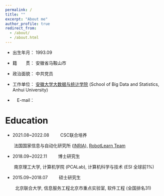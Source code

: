 ```yaml
---
permalink: /
title: ""
excerpt: "About me"
author_profile: true
redirect_from: 
  - /about/
  - /about.html
---
```


* 出生年月： 1993.09

* 籍&emsp;&emsp;贯： 安徽省马鞍山市

* 政治面貌： 中共党员

* 工作单位： [安徽大学大数据与统计学院](http://ds.ahu.edu.cn/)
(School of Big Data and Statistics, Anhui University)

* &emsp;E-mail：


Education
======

* 2021.08~2022.08 &emsp;&emsp; CSC联合培养

&emsp;&emsp;法国国家信息与自动化研究所
([INRIA](https://baike.baidu.com/item/%E6%B3%95%E5%9B%BD%E5%9B%BD%E5%AE%B6%E4%BF%A1%E6%81%AF%E4%B8%8E%E8%87%AA%E5%8A%A8%E5%8C%96%E7%A0%94%E7%A9%B6%E6%89%80/2912086)),
[RobotLearn Team](http://xavirema.eu/)

* 2018.09~2022.11 &emsp;&emsp; 博士研究生

&emsp;&emsp;南京理工大学, 计算机学院 (PCALab), 计算机科学与技术 (ESI 全球前1%)

* 2015.09~2018.07 &emsp;&emsp; 硕士研究生

&emsp;&emsp; 北京联合大学, 信息服务工程北京市重点实验室, 软件工程 (全国排名31)







